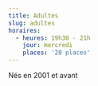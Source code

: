 ```yaml
---
title: Adultes
slug: adultes
horaires:
  - heures: 19h30 - 21h
    jour: mercredi
    places: '20 places'
---
```

Nés en 2001 et avant
